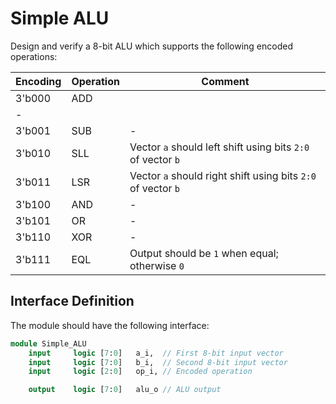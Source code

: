 # Simple ALU

Design and verify a 8-bit ALU which supports the following encoded operations:

| Encoding | Operation | Comment                                         |
|----------|-----------|-------------------------------------------------|
| 3'b000   | ADD       | 
-                                               |
| 3'b001   | SUB       | -                                               |
| 3'b010   | SLL       | Vector `a` should left shift using bits `2:0` of vector `b` |
| 3'b011   | LSR       | Vector `a` should right shift using bits `2:0` of vector `b` |
| 3'b100   | AND       | -                                               |
| 3'b101   | OR        | -                                               |
| 3'b110   | XOR       | -                                               |
| 3'b111   | EQL       | Output should be `1` when equal; otherwise `0`  |

## Interface Definition

The module should have the following interface:

```SystemVerilog
module Simple_ALU
    input     logic [7:0]   a_i,  // First 8-bit input vector
    input     logic [7:0]   b_i,  // Second 8-bit input vector
    input     logic [2:0]   op_i, // Encoded operation

    output    logic [7:0]   alu_o // ALU output
```